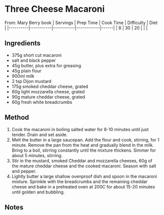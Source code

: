 # Three Cheese Macaroni
From:  Mary Berry book
| Servings | Prep Time | Cook Time | Difficulty | Diet | 
|----------|-----------|-----------|------------|------|
| 8 | 30 | 20 |  |  |

## Ingredients
* 375g short cut macaroni
* salt and black pepper
* 45g butter, plus extra for greasing
* 45g plain flour
* 900ml milk
* 2 tsp Dijon mustard
* 175g smoked cheddar cheese, grated
* 60g light mozzarella cheese, grated
* 90g mature cheddar cheese, grated
* 60g fresh white breadcrumbs

## Method
1. Cook the macaroni in boiling salted water for 8-10 minutes until just tender. Drain and set aside.
2. Melt the butter in a large saucepan. Add the flour and cook, stirring, for 1 minute. Remove the pan from the heat and gradually blend in the milk. Bring to a boil, stirring constantly until the mixture thickens. Simmer for about 5 minutes, stirring.
3. Stir in the mustard, smoked Cheddar and mozzarella cheeses, 60g of the mature cheddar cheese and the cooked macaroni. Season with salt and pepper.
4. Lightly butter a large shallow ovenproof dish and spoon in the macaroni mixture. Sprinkle with the breadcrumbs and the remaining cheddar cheese and bake in a preheated oven at 200C for about 15-20 minutes until golden and bubbling.

## Notes